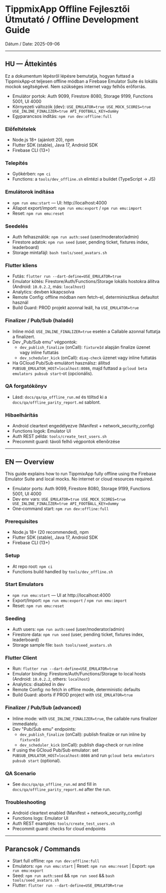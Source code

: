 # TippmixApp Offline Fejlesztői Útmutató / Offline Development Guide

Dátum / Date: 2025-09-06

---

## HU — Áttekintés

Ez a dokumentum lépésről lépésre bemutatja, hogyan futtasd a TippmixApp‑ot teljesen offline módban a Firebase Emulator Suite és lokális mockok segítségével. Nem szükséges internet vagy felhős erőforrás.

- Emulátor portok: Auth 9099, Firestore 8080, Storage 9199, Functions 5001, UI 4000
- Környezeti változók (dev): `USE_EMULATOR=true USE_MOCK_SCORES=true USE_INLINE_FINALIZER=true API_FOOTBALL_KEY=dummy`
- Egyparancsos indítás: `npm run dev:offline:full`

### Előfeltételek
- Node.js 18+ (ajánlott 20), npm
- Flutter SDK (stable), Java 17, Android SDK
- Firebase CLI (13+)

### Telepítés
- Gyökérben: `npm ci`
- Functions: a `tools/dev_offline.sh` elintézi a buildet (TypeScript → JS)

### Emulátorok indítása
- `npm run emu:start` — UI: http://localhost:4000
- Állapot export/import: `npm run emu:export` / `npm run emu:import`
- Reset: `npm run emu:reset`

### Seedelés
- Auth felhasználók: `npm run auth:seed` (user/moderator/admin)
- Firestore adatok: `npm run seed` (user, pending ticket, fixtures index, leaderboard)
- Storage mintafájl: `bash tools/seed_avatars.sh`

### Flutter kliens
- Futás: `flutter run --dart-define=USE_EMULATOR=true`
- Emulator kötés: Firestore/Auth/Functions/Storage lokális hostokra állítva (Android: `10.0.2.2`, más: `localhost`)
- Analytics: devben kikapcsolva
- Remote Config: offline módban nem fetch-el, determinisztikus defaultot használ
- Build Guard: PROD projekt azonnal leáll, ha `USE_EMULATOR=true`

### Finalizer / Pub/Sub (haladó)
- Inline mód: `USE_INLINE_FINALIZER=true` esetén a Callable azonnal futtatja a finalizert.
- Dev „Pub/Sub emu” végpontok:
  - `dev_publish_finalize` (onCall): `fixtureId` alapján finalize üzenet vagy inline futtatás
  - `dev_scheduler_kick` (onCall): `diag-check` üzenet vagy inline futtatás
- Ha GCloud Pub/Sub emulátort használsz: állítsd `PUBSUB_EMULATOR_HOST=localhost:8086`, majd futtasd a `gcloud beta emulators pubsub start`‑ot (opcionális).

### QA forgatókönyv
- Lásd: `docs/qa/qa_offline_run.md` és töltsd ki a `docs/qa/offline_parity_report.md` sablont.

### Hibaelhárítás
- Android cleartext engedélyezve (Manifest + network_security_config)
- Functions logok: Emulator UI
- Auth REST példa: `tools/create_test_users.sh`
- Precommit guard: távoli felhő végpontok ellenőrzése

---

## EN — Overview

This guide explains how to run TippmixApp fully offline using the Firebase Emulator Suite and local mocks. No internet or cloud resources required.

- Emulator ports: Auth 9099, Firestore 8080, Storage 9199, Functions 5001, UI 4000
- Dev env vars: `USE_EMULATOR=true USE_MOCK_SCORES=true USE_INLINE_FINALIZER=true API_FOOTBALL_KEY=dummy`
- One‑command start: `npm run dev:offline:full`

### Prerequisites
- Node.js 18+ (20 recommended), npm
- Flutter SDK (stable), Java 17, Android SDK
- Firebase CLI (13+)

### Setup
- At repo root: `npm ci`
- Functions build handled by `tools/dev_offline.sh`

### Start Emulators
- `npm run emu:start` — UI at http://localhost:4000
- Export/Import: `npm run emu:export` / `npm run emu:import`
- Reset: `npm run emu:reset`

### Seeding
- Auth users: `npm run auth:seed` (user/moderator/admin)
- Firestore data: `npm run seed` (user, pending ticket, fixtures index, leaderboard)
- Storage sample file: `bash tools/seed_avatars.sh`

### Flutter Client
- Run: `flutter run --dart-define=USE_EMULATOR=true`
- Emulator binding: Firestore/Auth/Functions/Storage to local hosts (Android: `10.0.2.2`, others: `localhost`)
- Analytics: disabled in dev
- Remote Config: no fetch in offline mode, deterministic defaults
- Build Guard: aborts if PROD project with `USE_EMULATOR=true`

### Finalizer / Pub/Sub (advanced)
- Inline mode: with `USE_INLINE_FINALIZER=true`, the callable runs finalizer immediately.
- Dev "Pub/Sub emu" endpoints:
  - `dev_publish_finalize` (onCall): publish finalize or run inline by `fixtureId`
  - `dev_scheduler_kick` (onCall): publish diag‑check or run inline
- If using the GCloud Pub/Sub emulator: set `PUBSUB_EMULATOR_HOST=localhost:8086` and run `gcloud beta emulators pubsub start` (optional).

### QA Scenario
- See `docs/qa/qa_offline_run.md` and fill in `docs/qa/offline_parity_report.md` after the run.

### Troubleshooting
- Android cleartext enabled (Manifest + network_security_config)
- Functions logs: Emulator UI
- Auth REST examples: `tools/create_test_users.sh`
- Precommit guard: checks for cloud endpoints

---

## Parancsok / Commands

- Start full offline: `npm run dev:offline:full`
- Emulators: `npm run emu:start` | Reset: `npm run emu:reset` | Export: `npm run emu:export`
- Seed: `npm run auth:seed` && `npm run seed` && `bash tools/seed_avatars.sh`
- Flutter: `flutter run --dart-define=USE_EMULATOR=true`


